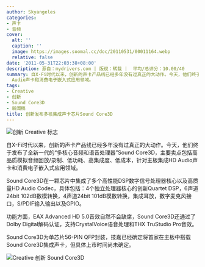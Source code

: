 ```yaml
---
author: Skyangeles
categories:
- 声卡
- 音频
cover:
  alt: ''
  caption: ''
  image: https://images.soomal.cc/doc/20110531/00011164.webp
  relative: false
date: '2011-05-31T22:03:38+08:00'
description: 源自：mydrivers.com | 版权：转载 |  平均/总评分：10.00/40
summary: 自X-Fi时代以来，创新的声卡产品线已经多年没有过真正的大动作。今天，他们终于发布了全新一代的“多核心音频和语音处理器”Sound Core3D，主要卖点包括高品质模拟音频回放/录制、低功耗、高集成度、低成本，针对主板集成HD
  Audio声卡和消费电子嵌入式应用领域。
tags:
- Creative
- 创新
- Sound Core3D
- 新闻稿
title: 创新发布多核集成声卡芯片Sound Core3D
---
```


![创新 Creative 标志](https://images.soomal.cc/doc/20090418/00001393.webp)



自X-Fi时代以来，创新的声卡产品线已经多年没有过真正的大动作。今天，他们终于发布了全新一代的“多核心音频和语音处理器”Sound Core3D，主要卖点包括高品质模拟音频回放/录制、低功耗、高集成度、低成本，针对主板集成HD Audio声卡和消费电子嵌入式应用领域。



Sound Core3D在一颗芯片中集成了多个高性能DSP数字信号处理器核心以及高质量HD Audio Codec，具体包括：4个独立处理器核心的创新Quartet DSP，6声道24bit 102dB数模转换，4声道24bit 101dB模数转换，集成耳放，数字麦克风接口，S/PDIF输入输出以及GPIO。



功能方面，EAX Advanced HD 5.0音效自然不会缺席，Sound Core3D还通过了Dolby Digital解码认证，支持CrystalVoice语音处理和THX TruStudio Pro音效。



Sound Core3D为单芯片56-PIN QFP封装，技嘉已经确定将首家在主板中搭载Sound Core3D集成声卡，但具体上市时间尚未确定。



![Creative 创新 Sound Core3D](https://images.soomal.cc/doc/20110531/00011164.webp)